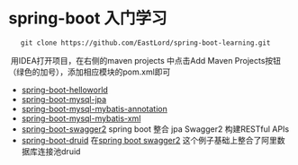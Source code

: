 # spring-boot 入门学习

`	git clone https://github.com/EastLord/spring-boot-learning.git`

​	用IDEA打开项目，在右侧的maven projects 中点击Add Maven Projects按钮（绿色的加号），添加相应模块的pom.xml即可

- [spring-boot-helloworld](https://github.com/EastLord/spring-boot-learning/tree/master/spring-boot-helloword)
- [spring-boot-mysql-jpa](https://github.com/EastLord/spring-boot-learning/tree/master/springboot-mysql-demo)
- [spring-boot-mysql-mybatis-annotation](https://github.com/EastLord/spring-boot-learning/tree/master/spring-boot-mysql-mybatis-annotation-demo)
- [spring-boot-mysql-mybatis-xml](https://github.com/EastLord/spring-boot-learning/tree/master/spring-boot-mysql-mybatis-xml)
- [spring-boot-swagger2](https://github.com/EastLord/spring-boot-learning/tree/master/spring-boot-swagger2)     spring boot 整合 jpa Swagger2 构建RESTful APIs  
- [spring-boot-druid](https://github.com/EastLord/spring-boot-learning/tree/master/springbootdruid)   在[spring boot swagger2](https://github.com/EastLord/spring-boot-learning/tree/master/spring-boot-swagger2)  这个例子基础上整合了阿里数据库连接池druid





